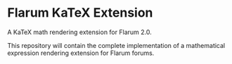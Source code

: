 # Flarum KaTeX Extension

A KaTeX math rendering extension for Flarum 2.0.

This repository will contain the complete implementation of a mathematical expression rendering extension for Flarum forums.